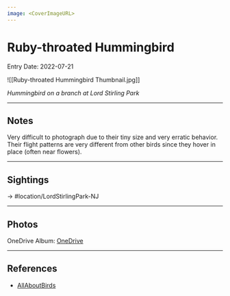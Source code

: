 ```yaml
---
image: <CoverImageURL>
---
```


# Ruby-throated Hummingbird
Entry Date: 2022-07-21

![[Ruby-throated Hummingbird Thumbnail.jpg]]

*Hummingbird on a branch at Lord Stirling Park*

---------------------------------------------------------------
## Notes
Very difficult to photograph due to their tiny size and very erratic behavior. Their flight patterns are very different from other birds since they hover in place (often near flowers).

---------------------------------------------------------------
## Sightings

-> #location/LordStirlingPark-NJ


---------------------------------------------------------------
## Photos
OneDrive Album: [OneDrive](https://1drv.ms/u/s!AvaIuMdCo_w-5WmGDoK6RZFX799d?e=lC2FM6)

---------------------------------------------------------------
## References
- [AllAboutBirds](https://www.allaboutbirds.org/guide/Ruby-throated_Hummingbird/overview)